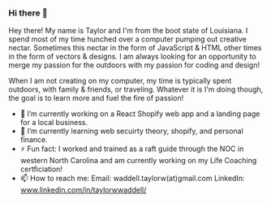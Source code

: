 ### Hi there 👋

Hey there! My name is Taylor and I'm from the boot state of Louisiana. I spend most of my time hunched over a computer pumping out creative nectar. Sometimes this nectar in the form of JavaScript & HTML other times in the form of vectors & designs. I am always looking for an opportunity to merge my passion for the outdoors with my passion for coding and design!

When I am not creating on my computer, my time is typically spent outdoors, with family & friends, or traveling. Whatever it is I'm doing though, the goal is to learn more and fuel the fire of passion!

- 🔭 I’m currently working on a React Shopify web app and a landing page for a local business.
- 🌱 I’m currently learning web secuirty theory, shopify, and personal finance.
- ⚡ Fun fact: I worked and trained as a raft guide through the NOC in western North Carolina and am currently working on my Life Coaching certficiation!
- 📫 How to reach me:
  Email: waddell.taylorw(at)gmail.com
  LinkedIn: www.linkedin.com/in/taylorwwaddell/


<!--
**taylorwaddell/taylorwaddell** is a ✨ _special_ ✨ repository because its `README.md` (this file) appears on your GitHub profile.

Here are some ideas to get you started:

- 🔭 I’m currently working on ...
- 🌱 I’m currently learning ...
- 👯 I’m looking to collaborate on ...
- 🤔 I’m looking for help with ...
- 💬 Ask me about ...
- 📫 How to reach me: ...
- 😄 Pronouns: ...
- ⚡ Fun fact: ...
-->
